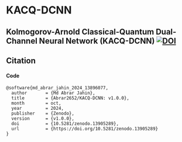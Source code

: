 # KACQ-DCNN
 Kolmogorov-Arnold Classical-Quantum Dual-Channel Neural Network (KACQ-DCNN)
[![DOI](https://zenodo.org/badge/DOI/10.5281/zenodo.13896077.svg)](https://doi.org/10.5281/zenodo.13896077)
------

## Citation

#### Code
```
@software{md_abrar_jahin_2024_13896077,
  author       = {Md Abrar Jahin},
  title        = {Abrar2652/KACQ-DCNN: v1.0.0},
  month        = oct,
  year         = 2024,
  publisher    = {Zenodo},
  version      = {v1.0.0},
  doi          = {10.5281/zenodo.13905289},
  url          = {https://doi.org/10.5281/zenodo.13905289}
}
```
